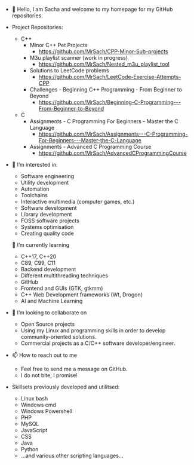 - 👋 Hello, I am Sacha and welcome to my homepage for my GitHub repositories.

- Project Repositories:
  - C++
    - Minor C++ Pet Projects
      - https://github.com/MrSach/CPP-Minor-Sub-projects
    - M3u playlist scanner (work in progress)
      - https://github.com/MrSach/Nested_m3u_playlist_tool
    - Solutions to LeetCode problems
      - https://github.com/MrSach/LeetCode-Exercise-Attempts-CPP
    - Challenges - Beginning C++ Programming - From Beginner to Beyond
      - https://github.com/MrSach/Beginning-C-Programming---From-Beginner-to-Beyond
   - C
     - Assignments - C Programming For Beginners - Master the C Language
       - https://github.com/MrSach/Assignments---C-Programming-For-Beginners---Master-the-C-Language
     - Assignments - Advanced C Programming Course
       - https://github.com/MrSach/AdvancedCProgrammingCourse

- 👀 I’m interested in:
  - Software engineering
  - Utility development
  - Automation
  - Toolchains
  - Interactive multimedia (computer games, etc.)
  - Software development
  - Library development
  - FOSS software projects
  - Systems optimisation
  - Creating quality code

  🌱 I’m currently learning
  - C++17, C++20
  - C89, C99, C11
  - Backend development
  - Different multithreading techniques
  - GitHub
  - Frontend and GUIs (GTK, gtkmm)
  - C++ Web Development frameworks (Wt, Drogon)
  - AI and Machine Learning

- 💞️ I’m looking to collaborate on
  - Open Source projects
  - Using my Linux and programming skills in order to develop community-oriented solutions.
  - Commercial projects as a C/C++ software developer/engineer.

- 📫 How to reach out to me
  - Feel free to send me a message on GitHub.
  - I do not bite, I promise!

- Skillsets previously developed and utilitsed:
  - Linux bash
  - Windows cmd
  - Windows Powershell
  - PHP
  - MySQL
  - JavaScript
  - CSS
  - Java
  - Python
  - ...and various other scripting languages...

<!---
MrSach/MrSach is a ✨ special ✨ repository because its `README.md` (this file) appears on your GitHub profile.
You can click the Preview link to take a look at your changes.
--->
